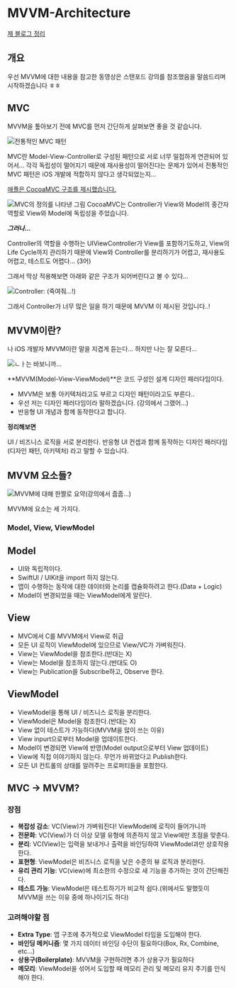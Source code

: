 # MVVM-Architecture

[제 블로그 정리](https://gaeng2y.medium.com/mvvm%EC%97%90-%EB%8C%80%ED%95%9C-%EC%A0%95%EC%9D%98%EC%99%80-%EA%B0%9C%EB%85%90-%ED%95%A5%EC%95%84%EB%B3%B4%EA%B8%B0-72b189c84b30)

## 개요
우선 MVVM에 대한 내용을 참고한 동영상은 스탠포드 강의를 참조했음을 말씀드리며 시작하겠습니다 ㅎㅎ

## MVC
MVVM을 톺아보기 전에 MVC를 먼저 간단하게 살펴보면 좋을 것 같습니다.

![전통적인 MVC 패턴](https://miro.medium.com/max/1400/0*WCDg9vbLjdz_YZGf.png)

MVC란 Model-View-Controller로 구성된 패턴으로 서로 너무 밀접하게 연관되어 있어서… 각각 독립성이 떨어지기 때문에 재사용성이 떨어진다는 문제가 있어서 전통적인 MVC 패턴은 iOS 개발에 적합하지 않다고 생각되었는지…

[애플은 CocoaMVC 구조를 제시했습니다.](https://developer.apple.com/library/archive/documentation/General/Conceptual/CocoaEncyclopedia/Model-View-Controller/Model-View-Controller.html)

![MVC의 정의를 나타낸 그림](https://miro.medium.com/max/1178/0*yVzhg5HafOSNyWia.png)
CocoaMVC는 Controller가 View와 Model의 중간자 역할로 View와 Model에 독립성을 주었습니다.

***그러나…***

Controller의 역할을 수행하는 UIViewController가 View를 포함하기도하고, View의 Life Cycle까지 관리하기 때문에 View와 Controller를 분리하기가 어렵고, 재사용도 어렵고, 테스트도 어렵다… (3어)

그래서 막상 적용해보면 아래와 같은 구조가 되어버린다고 볼 수 있다…

![Controller: (죽여줘…!)](https://miro.medium.com/max/1400/0*sIipVDYCVCtJyK3T.PNG)

그래서 Controller가 너무 많은 일을 하기 때문에 MVVM 이 제시된 것입니다..!

## MVVM이란?
나 iOS 개발자 MVVM이란 말을 지겹게 듣는다… 하지만 나는 잘 모른다…

![ㄴㅏ는 바보니까…](https://miro.medium.com/max/558/0*RB_fbqSCIlE9XcW9.jpg)

**MVVM(Model-View-ViewModel)**은 코드 구성인 설계 디자인 패러다임이다.

* MVVM은 보통 아키텍처라고도 부르고 디자인 패턴이라고도 부른다..
* 우선 저는 디자인 패러다임이라 말하겠습니다. (강의에서 그랬어…)
* 반응형 UI 개념과 함께 동작한다고 합니다.

**정리해보면**

UI / 비즈니스 로직을 서로 분리한다.
반응형 UI 컨셉과 함께 동작하는 디자인 패러다임(디자인 패턴, 아키텍처)
라고 말할 수 있습니다.

## MVVM 요소들?

![MVVM에 대해 한짤로 요약(강의에서 줍줍…)](https://miro.medium.com/max/1400/0*rVEv5bPK21zvpu_8)

MVVM에 요소는 세 가지다. 

### Model, View, ViewModel

## Model

* UI와 독립적이다.
* SwiftUI / UIKit을 import 하지 않는다.
* 앱이 수행하는 동작에 대한 데이터와 논리를 캡슐화하려고 한다.(Data + Logic)
* Model이 변경되었을 때는 ViewModel에게 알린다.

## View
* MVC에서 C를 MVVM에서 View로 취급
* 모든 UI 로직이 ViewModel에 있으므로 View/VC가 가벼워진다.
* View는 ViewModel을 참조한다.(반대는 X)
* View는 Model을 참조하지 않는다.(반대도 O)
* View는 Publication을 Subscribe하고, Observe 한다.

## ViewModel
* ViewModel을 통해 UI / 비즈니스 로직을 분리한다.
* ViewModel은 Model을 참조한다.(반대는 X)
* View 없이 테스트가 가능하다(MVVM을 많이 쓰는 이유)
* View inpurt으로부터 Model을 업데이트한다.
* Model이 변경되면 View에 반영(Model output으로부터 View 업데이트)
* View에 직접 이야기하지 않는다. 무언가 바뀌었다고 Publish한다.
* 모든 UI 컨트롤의 상태를 알려주는 프로퍼티들을 포함한다.

## MVC -> MVVM?
### 장점
* **복잡성 감소**: VC(View)가 가벼워진다! ViewModel에 로직이 들어가니까
* **전문화**: VC(View)가 더 이상 모델 유형에 의존하지 않고 View에만 초점을 맞춘다.
* **분리**: VC(View)는 입력을 보내거나 출력을 바인딩하여 ViewModel과만 상호작용한다.
* **표현형**: ViewModel은 비즈니스 로직을 낮은 수준의 뷰 로직과 분리한다.
* **유리 관리 기능**: VC(view)에 최소한의 수정으로 새 기능을 추가하는 것이 간단해진다.
* **테스트 가능**: ViewModel은 테스트하기가 비교적 쉽다.(위에서도 말했듯이 MVVM을 쓰는 이유 중에 하나이기도 하다)

### 고려해야할 점
* **Extra Type**: 앱 구조에 추가적으로 ViewModel 타입을 도입해야 한다.
* **바인딩 메커니즘**: 몇 가지 데이터 바인딩 수단이 필요하다(Box, Rx, Combine, etc…)
* **상용구(Boilerplate)**: MVVM을 구현하려면 추가 상용구가 필요하다
* **메모리**: ViewModel을 섞어서 도입할 때 메모리 관리 및 메모리 유지 주기를 인식해야 한다.
